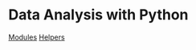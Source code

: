 

# Data Analysis with Python

[Modules](www.notion.so/9a36fbf0-6f3c-4019-bc6b-b3de86f1554a)
[Helpers](www.notion.so/a05ea035-1ee6-410e-bc95-4976995284a7)

